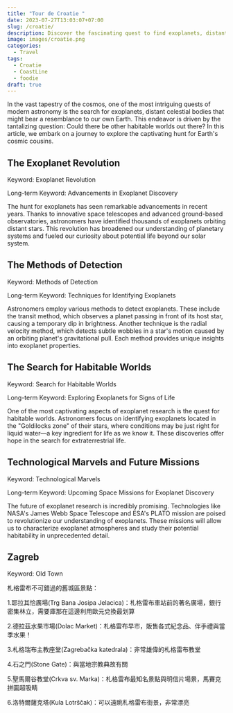 ```yaml
---
title: "Tour de Croatie "
date: 2023-07-27T13:03:07+07:00
slug: /croatie/
description: Discover the fascinating quest to find exoplanets, distant worlds that may resemble Earth.
image: images/croatie.png
categories:
  - Travel
tags:
  - Croatie
  - CoastLine
  - foodie
draft: true
---
```


In the vast tapestry of the cosmos, one of the most intriguing quests of modern astronomy is the search for exoplanets, distant celestial bodies that might bear a resemblance to our own Earth. This endeavor is driven by the tantalizing question: Could there be other habitable worlds out there? In this article, we embark on a journey to explore the captivating hunt for Earth's cosmic cousins.

## The Exoplanet Revolution

Keyword: Exoplanet Revolution

Long-term Keyword: Advancements in Exoplanet Discovery

The hunt for exoplanets has seen remarkable advancements in recent years. Thanks to innovative space telescopes and advanced ground-based observatories, astronomers have identified thousands of exoplanets orbiting distant stars. This revolution has broadened our understanding of planetary systems and fueled our curiosity about potential life beyond our solar system.

## The Methods of Detection

Keyword: Methods of Detection

Long-term Keyword: Techniques for Identifying Exoplanets

Astronomers employ various methods to detect exoplanets. These include the transit method, which observes a planet passing in front of its host star, causing a temporary dip in brightness. Another technique is the radial velocity method, which detects subtle wobbles in a star's motion caused by an orbiting planet's gravitational pull. Each method provides unique insights into exoplanet properties.

## The Search for Habitable Worlds

Keyword: Search for Habitable Worlds

Long-term Keyword: Exploring Exoplanets for Signs of Life

One of the most captivating aspects of exoplanet research is the quest for habitable worlds. Astronomers focus on identifying exoplanets located in the "Goldilocks zone" of their stars, where conditions may be just right for liquid water—a key ingredient for life as we know it. These discoveries offer hope in the search for extraterrestrial life.

## Technological Marvels and Future Missions

Keyword: Technological Marvels

Long-term Keyword: Upcoming Space Missions for Exoplanet Discovery

The future of exoplanet research is incredibly promising. Technologies like NASA's James Webb Space Telescope and ESA's PLATO mission are poised to revolutionize our understanding of exoplanets. These missions will allow us to characterize exoplanet atmospheres and study their potential habitability in unprecedented detail.

## Zagreb

Keyword: Old Town

札格雷布不可錯過的舊城區景點：

1.耶拉其恰廣場(Trg Bana Josipa Jelacica)：札格雷布車站前的著名廣場，銀行密集林立，需要庫那在這邊利用歐元兌換最划算

2.德拉茲水果市場(Dolac Market)：札格雷布早市，販售各式紀念品、伴手禮與當季水果！

3.札格瑞布主教座堂(Zagrebačka katedrala)：非常雄偉的札格雷布教堂

4.石之門(Stone Gate)：與當地宗教典故有關

5.聖馬爾谷教堂(Crkva sv. Marka)：札格雷布最知名景點與明信片場景，馬賽克拼圖超吸睛

6.洛特爾薩克塔(Kula Lotrščak)：可以遠眺札格雷布街景，非常漂亮
